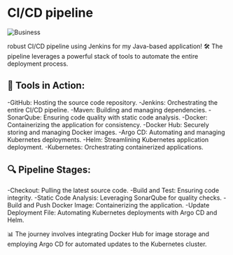 # CI/CD pipeline
![Business](https://github.com/DeoreRohit4/CICD_Project_1/assets/102886808/c6a0d434-be86-4133-8785-fb5f0343fe30)

robust CI/CD pipeline using Jenkins for my Java-based application! 🛠️ The pipeline leverages a powerful stack of tools to automate the entire deployment process.

## 🔧 Tools in Action:
-GitHub: Hosting the source code repository.
-Jenkins: Orchestrating the entire CI/CD pipeline.
-Maven: Building and managing dependencies.
-SonarQube: Ensuring code quality with static code analysis.
-Docker: Containerizing the application for consistency.
-Docker Hub: Securely storing and managing Docker images.
-Argo CD: Automating and managing Kubernetes deployments.
-Helm: Streamlining Kubernetes application deployment.
-Kubernetes: Orchestrating containerized applications.

## 🔍 Pipeline Stages:
-Checkout: Pulling the latest source code.
-Build and Test: Ensuring code integrity.
-Static Code Analysis: Leveraging SonarQube for quality checks.
-Build and Push Docker Image: Containerizing the application.
-Update Deployment File: Automating Kubernetes deployments with Argo CD and Helm.

📊 The journey involves integrating Docker Hub for image storage and employing Argo CD for automated updates to the Kubernetes cluster.
